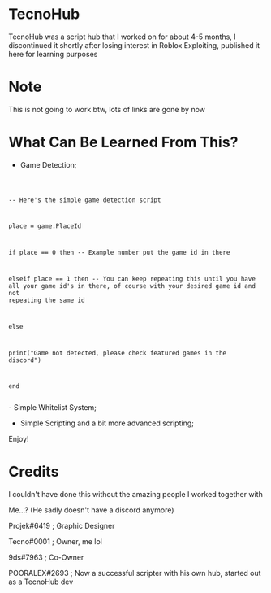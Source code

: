 # TecnoHub
TecnoHub was a script hub that I worked on for about 4-5 months, I discontinued it shortly after losing interest in Roblox Exploiting, published it here for learning purposes

# Note
This is not going to work btw, lots of links are gone by now

# What Can Be Learned From This?
- Game Detection;
<code>
  
-- Here's the simple game detection script

place = game.PlaceId

if place == 0 then -- Example number put the game id in there

elseif place == 1 then -- You can keep repeating this until you have all your game id's in there, of course with your desired game id and not repeating the same id

else

print("Game not detected, please check featured games in the discord")

end

</code>
- Simple Whitelist System;

- Simple Scripting and a bit more advanced scripting;

Enjoy!

# Credits
I couldn't have done this without the amazing people I worked together with

Me...? (He sadly doesn't have a discord anymore)

Projek#6419 ; Graphic Designer

Tecno#0001 ; Owner, me lol

9ds#7963 ; Co-Owner

POORALEX#2693 ; Now a successful scripter with his own hub, started out as a TecnoHub dev
